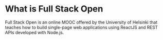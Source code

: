 # What is Full Stack Open
Full Stack Open is an online MOOC offered by the University of Helsinki that teaches how to build single-page web applications using ReactJS and REST APIs developed with Node.js. 

